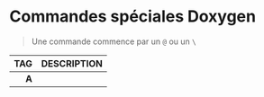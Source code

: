 # Commandes spéciales Doxygen

> Une commande commence par un `@` ou un `\`

|TAG|DESCRIPTION|
|--:|:--|
|**A**||
